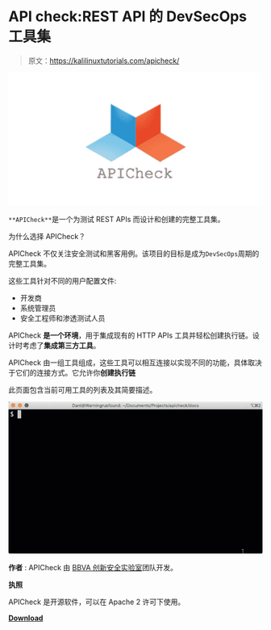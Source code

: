 # API check:REST API 的 DevSecOps 工具集

> 原文：<https://kalilinuxtutorials.com/apicheck/>

[![APICheck : The DevSecOps Toolset For REST APIs](img/40abd9a264affa4b4d58e92cb9bad33a.png "APICheck : The DevSecOps Toolset For REST APIs")](https://1.bp.blogspot.com/--R5RFXYR85M/X6L2FJccybI/AAAAAAAAH7U/Tjvjv_oq5ZQKhHeLj_pn67Oeu6owazIYACLcBGAsYHQ/s728/APICheks.png)

`**APICheck**`是一个为测试 REST APIs 而设计和创建的完整工具集。

为什么选择 APICheck？

APICheck 不仅关注安全测试和黑客用例。该项目的目标是成为`DevSecOps`周期的完整工具集。

这些工具针对不同的用户配置文件:

*   开发商
*   系统管理员
*   安全工程师和渗透测试人员

APICheck **是一个环境**，用于集成现有的 HTTP APIs 工具并轻松创建执行链。设计时考虑了**集成第三方工具**。

APICheck 由一组工具组成，这些工具可以相互连接以实现不同的功能，具体取决于它们的连接方式。它允许你**创建执行链**

此页面包含当前可用工具的列表及其简要描述。

![](img/69e11be494d0b92c03a205a49e2c3d54.png)

**作者** : APICheck 由 [BBVA 创新安全实验室](https://www.bbva.com/en/welcome-bbva-labs/)团队开发。

**执照**

APICheck 是开源软件，可以在 Apache 2 许可下使用。

[**Download**](https://github.com/BBVA/apicheck)